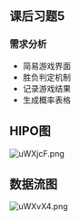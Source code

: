 ﻿## 课后习题5 ##
### 需求分析

- 简易游戏界面
- 胜负判定机制
- 记录游戏结果
- 生成概率表格  

## HIPO图
![uWXjcF.png](https://s2.ax1x.com/2019/10/08/uWXjcF.png)
## 数据流图
![uWXvX4.png](https://s2.ax1x.com/2019/10/08/uWXvX4.png)